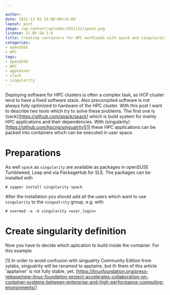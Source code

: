 ```yaml
---

author: 
date: 2021-12-03 14:00:00+14:00
layout: post
image: /wp-content/uploads/2021/12/spack.png
license: CC-BY-SA-3.0
title: Creating containers for HPC workloads with spack and singularity/apptainer
categories:
- openSUSE
- HPC
tags:
- openSUSE
- HPC
- apptainer
- slack
- singularity
---
```

Deploying software for HPC clusters is often a complex task, as HCP cluster tend to have a fixed software stack. Also precompiled software is not always fully optimized to hardware of the HPC cluster.
With this post I want to describe two tools which try to solve these problems. The first one is (sack)[https://github.com/spack/spack] which is build system for mainly HPC applications and their dependencies.  With (singularity)[https://github.com/hpcng/singualrity][1] these HPC applications can be packed into containers which can be executed in user space.

# Preparations

As well `spack` as `singularity` are available as packages in openSUSE Tumblweed, Leap and via PackageHub for SLE. The packages can be installed with
```
# zypper install singularity spack
```
After the installation you should add all the users which want to use `singularity` to the `singualrity` group, e.g. with
```
# usermod -a -G singularity <user_login>
```

# Create singularity definition
Now you have to decide which aplication to build inside the container. For this example 


[1] In order to avoid confusion with singualrty Community Edition from sylabs, singualrity will be renamed to apptaine, but th them of this article 'apptainer' is not fully stable, yet.
[https://linuxfoundation.org/press-release/new-linux-foundation-project-accelerates-collaboration-on-container-systems-between-enterprise-and-high-performance-computing-environments/]
